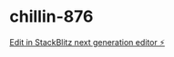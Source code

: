 # chillin-876

[Edit in StackBlitz next generation editor ⚡️](https://stackblitz.com/~/github.com/LionMane6s/chillin-876)